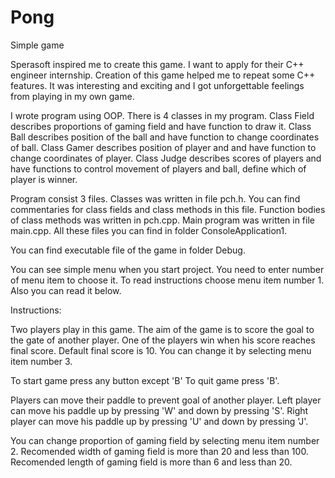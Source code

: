 # Pong
Simple game

Sperasoft inspired me to create this game. I want to apply for their C++ engineer internship. Creation of this game helped me to repeat some C++ features. It was interesting and exciting and I got unforgettable feelings from playing in my own game. 

I wrote program using OOP. There is 4 classes in my program. Class Field describes proportions of gaming field and have function to draw it. Class Ball describes position of the ball and have function to change coordinates of ball. Class Gamer describes position of player and and have function to change coordinates of player. Class Judge describes scores of players and have functions to control movement of players and ball, define which of player is winner.

Program consist 3 files. Classes was written in file pch.h. You can find commentaries for class fields and class methods in this file. Function bodies of class methods was written in pch.cpp. Main program was written in file main.cpp. All these files you can find in folder ConsoleApplication1.

You can find executable file of the game in folder Debug. 

You can see simple menu when you start project. You need to enter number of menu item to choose it. To read instructions choose menu item number 1. Also you can read it below. 

Instructions:

Two players play in this game.
The aim of the game is to score the goal to the gate of another player.
One of the players win when his score reaches final score.
Default final score is 10. You can change it by selecting menu item number 3.

To start game press any button except 'B'
To quit game press 'B'.

Players can move their paddle to prevent goal of another player.
Left player can move his paddle up by pressing 'W' and down by pressing 'S'.
Right player can move his paddle up by pressing 'U' and down by pressing 'J'.

You can change proportion of gaming  field by selecting menu item number 2.
Recomended width of gaming field is more than 20 and less than 100.
Recomended length of gaming field is more than 6 and less than 20.

